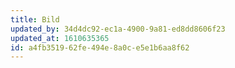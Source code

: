 ```yaml
---
title: Bild
updated_by: 34d4dc92-ec1a-4900-9a81-ed8dd8606f23
updated_at: 1610635365
id: a4fb3519-62fe-494e-8a0c-e5e1b6aa8f62
---
```

